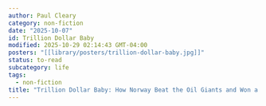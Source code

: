 ```yaml
---
author: Paul Cleary
category: non-fiction
date: "2025-10-07"
id: Trillion Dollar Baby
modified: 2025-10-29 02:14:43 GMT-04:00
posters: "[[library/posters/trillion-dollar-baby.jpg]]"
status: to-read
subcategory: life
tags:
  - non-fiction
title: "Trillion Dollar Baby: How Norway Beat the Oil Giants and Won a Lasting Fortune"
---
```

